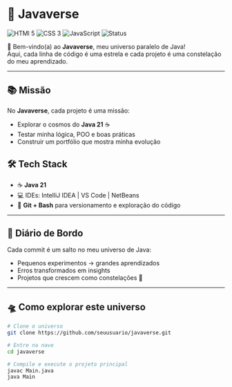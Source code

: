 # 🌌 Javaverse

![HTMl 5](https://img.shields.io/badge/HTML-5-informational?style=flat&logo=html5&logoColor=orange)
![CSS 3](https://img.shields.io/badge/CSS-3-informational?style=flat&logo=css&logoColor=blue)
![JavaScript](https://img.shields.io/badge/JavaScript-ES6-informational?style=flat&logo=javascript&logoColor=yellow)
![Status](https://img.shields.io/badge/Status-In%20Progress-purple)

🚀 Bem-vindo(a) ao **Javaverse**, meu universo paralelo de Java!  
Aqui, cada linha de código é uma estrela e cada projeto é uma constelação do meu aprendizado.  

---

## 📚 Missão

No **Javaverse**, cada projeto é uma missão:  
- Explorar o cosmos do **Java 21** ☕  
- Testar minha lógica, POO e boas práticas    
- Construir um portfólio que mostra minha evolução

## 🛠️ Tech Stack  

- ☕ **Java 21** 
- 💻 IDEs: IntelliJ IDEA | VS Code | NetBeans  
- 📝 **Git + Bash** para versionamento e exploração do código  

---

## 🚀 Diário de Bordo  

Cada commit é um salto no meu universo de Java:  
- Pequenos experimentos → grandes aprendizados  
- Erros transformados em insights  
- Projetos que crescem como constelações 🌌  

---

## 🛸 Como explorar este universo

```bash
# Clone o universo
git clone https://github.com/seuusuario/javaverse.git

# Entre na nave
cd javaverse

# Compile e execute o projeto principal
javac Main.java
java Main
